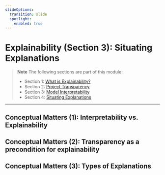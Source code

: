 ```yaml
---
slideOptions:
  transition: slide
  spotlight:
    enabled: true
---
```


# Explainability (Section 3): Situating Explanations

> **Note**
> The following sections are part of this module:
>
> - Section 1: [What is Explainability?](rri-203-1.md)
> - Section 2: [Project Transparency](rri-203-2.md)
> - Section 3: [Model Interpretability](rri-203-3.md)
> - Section 4: [Situating Explanations](rri-203-4.md)

---

## Conceptual Matters (1): Interpretability vs. Explainability

## Conceptual Matters (2): Transparency as a precondition for explainability

<!-- On trust and transparency 
Detecting the socio-economic drivers of confidence in government with eXplainable Artificial Intelligence: https://www.nature.com/articles/s41598-023-28020-5
-->

## Conceptual Matters (3): Types of Explanations


